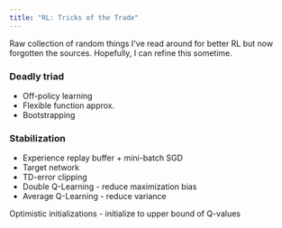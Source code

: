 ```yaml
---
title: "RL: Tricks of the Trade"
---
```


Raw collection of random things I've read around for better RL but now forgotten the sources. Hopefully, I can refine this sometime.

### Deadly triad

- Off-policy learning
- Flexible function approx.
- Bootstrapping

### Stabilization

- Experience replay buffer + mini-batch SGD
- Target network
- TD-error clipping
- Double Q-Learning - reduce maximization bias
- Average Q-Learning - reduce variance

Optimistic initializations - initialize to upper bound of Q-values
